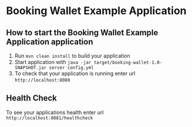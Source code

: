 # Booking Wallet Example Application

How to start the Booking Wallet Example Application application
---

1. Run `mvn clean install` to build your application
1. Start application with `java -jar target/booking-wallet-1.0-SNAPSHOT.jar server config.yml`
1. To check that your application is running enter url `http://localhost:8080`

Health Check
---

To see your applications health enter url `http://localhost:8081/healthcheck`
